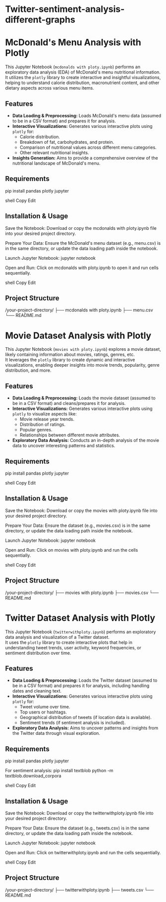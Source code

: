 # Twitter-sentiment-analysis-different-graphs

# McDonald's Menu Analysis with Plotly

This Jupyter Notebook (`mcdonalds with ploty.ipynb`) performs an exploratory data analysis (EDA) of McDonald's menu nutritional information.  
It utilizes the `plotly` library to create interactive and insightful visualizations, helping to understand calorie distribution, macronutrient content, and other dietary aspects across various menu items.

## Features

- **Data Loading & Preprocessing:** Loads McDonald's menu data (assumed to be in a CSV format) and prepares it for analysis.
- **Interactive Visualizations:** Generates various interactive plots using `plotly` for:
  - Calorie distribution.
  - Breakdown of fat, carbohydrates, and protein.
  - Comparison of nutritional values across different menu categories.
  - Other relevant nutritional insights.
- **Insights Generation:** Aims to provide a comprehensive overview of the nutritional landscape of McDonald's menu.

## Requirements

pip install pandas plotly jupyter

shell
Copy
Edit

## Installation & Usage

Save the Notebook:
Download or copy the mcdonalds with ploty.ipynb file into your desired project directory.

Prepare Your Data:
Ensure the McDonald's menu dataset (e.g., menu.csv) is in the same directory,
or update the data loading path inside the notebook.

Launch Jupyter Notebook:
jupyter notebook

Open and Run:
Click on mcdonalds with ploty.ipynb to open it and run cells sequentially.

shell
Copy
Edit

## Project Structure

/your-project-directory/
├── mcdonalds with ploty.ipynb
├── menu.csv
└── README.md

# Movie Dataset Analysis with Plotly

This Jupyter Notebook (`movies with ploty.ipynb`) explores a movie dataset, likely containing information about movies, ratings, genres, etc.  
It leverages the `plotly` library to create dynamic and interactive visualizations, enabling deeper insights into movie trends, popularity, genre distribution, and more.

## Features

- **Data Loading & Preprocessing:** Loads the movie dataset (assumed to be in a CSV format) and cleans/prepares it for analysis.
- **Interactive Visualizations:** Generates various interactive plots using `plotly` to visualize aspects like:
  - Movie release year trends.
  - Distribution of ratings.
  - Popular genres.
  - Relationships between different movie attributes.
- **Exploratory Data Analysis:** Conducts an in-depth analysis of the movie data to uncover interesting patterns and statistics.

## Requirements

pip install pandas plotly jupyter

shell
Copy
Edit

## Installation & Usage

Save the Notebook:
Download or copy the movies with ploty.ipynb file into your desired project directory.

Prepare Your Data:
Ensure the dataset (e.g., movies.csv) is in the same directory,
or update the data loading path inside the notebook.

Launch Jupyter Notebook:
jupyter notebook

Open and Run:
Click on movies with ploty.ipynb and run the cells sequentially.

shell
Copy
Edit

## Project Structure

/your-project-directory/
├── movies with ploty.ipynb
├── movies.csv
└── README.md

# Twitter Dataset Analysis with Plotly

This Jupyter Notebook (`twitterwithploty.ipynb`) performs an exploratory data analysis and visualization of a Twitter dataset.  
It uses the `plotly` library to create interactive plots that help in understanding tweet trends, user activity, keyword frequencies, or sentiment distribution over time.

## Features

- **Data Loading & Preprocessing:** Loads the Twitter dataset (assumed to be in a CSV format) and prepares it for analysis, including handling dates and cleaning text.
- **Interactive Visualizations:** Generates various interactive plots using `plotly` for:
  - Tweet volume over time.
  - Top users or hashtags.
  - Geographical distribution of tweets (if location data is available).
  - Sentiment trends (if sentiment analysis is included).
- **Exploratory Data Analysis:** Aims to uncover patterns and insights from the Twitter data through visual exploration.

## Requirements

pip install pandas plotly jupyter

For sentiment analysis:
pip install textblob
python -m textblob.download_corpora

shell
Copy
Edit

## Installation & Usage

Save the Notebook:
Download or copy the twitterwithploty.ipynb file into your desired project directory.

Prepare Your Data:
Ensure the dataset (e.g., tweets.csv) is in the same directory,
or update the data loading path inside the notebook.

Launch Jupyter Notebook:
jupyter notebook

Open and Run:
Click on twitterwithploty.ipynb and run the cells sequentially.

shell
Copy
Edit

## Project Structure

/your-project-directory/
├── twitterwithploty.ipynb
├── tweets.csv
└── README.md
